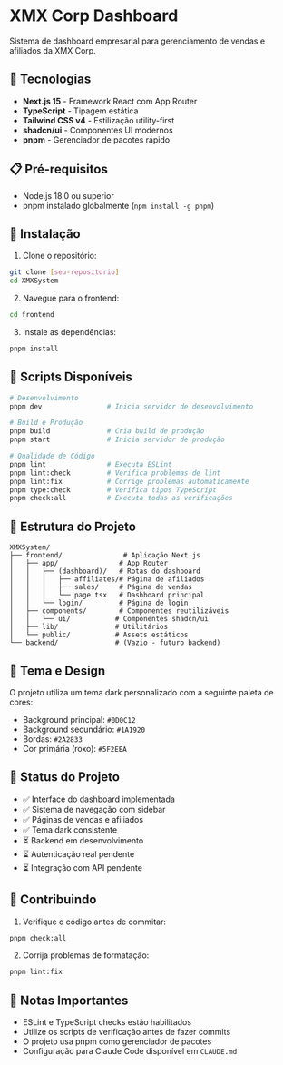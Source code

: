 # XMX Corp Dashboard

Sistema de dashboard empresarial para gerenciamento de vendas e afiliados da XMX Corp.

## 🚀 Tecnologias

- **Next.js 15** - Framework React com App Router
- **TypeScript** - Tipagem estática
- **Tailwind CSS v4** - Estilização utility-first
- **shadcn/ui** - Componentes UI modernos
- **pnpm** - Gerenciador de pacotes rápido

## 📋 Pré-requisitos

- Node.js 18.0 ou superior
- pnpm instalado globalmente (`npm install -g pnpm`)

## 🔧 Instalação

1. Clone o repositório:
```bash
git clone [seu-repositorio]
cd XMXSystem
```

2. Navegue para o frontend:
```bash
cd frontend
```

3. Instale as dependências:
```bash
pnpm install
```

## 🎯 Scripts Disponíveis

```bash
# Desenvolvimento
pnpm dev                # Inicia servidor de desenvolvimento

# Build e Produção
pnpm build              # Cria build de produção
pnpm start              # Inicia servidor de produção

# Qualidade de Código
pnpm lint               # Executa ESLint
pnpm lint:check         # Verifica problemas de lint
pnpm lint:fix           # Corrige problemas automaticamente
pnpm type:check         # Verifica tipos TypeScript
pnpm check:all          # Executa todas as verificações
```

## 📁 Estrutura do Projeto

```
XMXSystem/
├── frontend/               # Aplicação Next.js
│   ├── app/               # App Router
│   │   ├── (dashboard)/   # Rotas do dashboard
│   │   │   ├── affiliates/# Página de afiliados
│   │   │   ├── sales/     # Página de vendas
│   │   │   └── page.tsx   # Dashboard principal
│   │   └── login/         # Página de login
│   ├── components/        # Componentes reutilizáveis
│   │   └── ui/           # Componentes shadcn/ui
│   ├── lib/              # Utilitários
│   └── public/           # Assets estáticos
└── backend/              # (Vazio - futuro backend)
```

## 🎨 Tema e Design

O projeto utiliza um tema dark personalizado com a seguinte paleta de cores:

- Background principal: `#0D0C12`
- Background secundário: `#1A1920`
- Bordas: `#2A2833`
- Cor primária (roxo): `#5F2EEA`

## 🚦 Status do Projeto

- ✅ Interface do dashboard implementada
- ✅ Sistema de navegação com sidebar
- ✅ Páginas de vendas e afiliados
- ✅ Tema dark consistente
- ⏳ Backend em desenvolvimento
- ⏳ Autenticação real pendente
- ⏳ Integração com API pendente

## 🤝 Contribuindo

1. Verifique o código antes de commitar:
```bash
pnpm check:all
```

2. Corrija problemas de formatação:
```bash
pnpm lint:fix
```

## 📝 Notas Importantes

- ESLint e TypeScript checks estão habilitados
- Utilize os scripts de verificação antes de fazer commits
- O projeto usa pnpm como gerenciador de pacotes
- Configuração para Claude Code disponível em `CLAUDE.md`